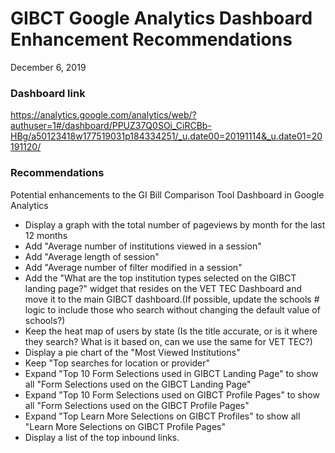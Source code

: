 # GIBCT Google Analytics Dashboard Enhancement Recommendations
December 6, 2019

### Dashboard link  
https://analytics.google.com/analytics/web/?authuser=1#/dashboard/PPUZ37Q0SOi_CiRCBb-HBg/a50123418w177519031p184334251/_u.date00=20191114&_u.date01=20191120/

### Recommendations 
Potential enhancements to the GI Bill Comparison Tool Dashboard in Google Analytics
- Display a graph with the total number of pageviews by month for the last 12 months
- Add "Average number of institutions viewed in a session"
- Add "Average length of session"
- Add "Average number of filter modified in a session"
- Add the "What are the top institution types selected on the GIBCT landing page?" widget that resides on the VET TEC Dashboard and move it to the main GIBCT dashboard.(If possible, update the schools # logic to include those who search without changing the default value of schools?)
- Keep the heat map of users by state (Is the title accurate, or is it where they search?  What is it based on, can we use the same for VET TEC?)
- Display a pie chart of the "Most Viewed Institutions"
- Keep "Top searches for location or provider"
- Expand "Top 10 Form Selections used in GIBCT Landing Page" to show all "Form Selections used on the GIBCT Landing Page"
- Expand "Top 10 Form Selections used on GIBCT Profile Pages" to show all "Form Selections used on the GIBCT Profile Pages"
- Expand "Top Learn More Selections on GIBCT Profiles" to show all "Learn More Selections on GIBCT Profile Pages"
- Display a list of the top inbound links.
